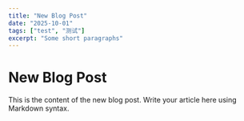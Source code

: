 ```yaml
---
title: "New Blog Post"
date: "2025-10-01"
tags: ["test", "测试"]
excerpt: "Some short paragraphs"
---
```


# New Blog Post

This is the content of the new blog post. Write your article here using Markdown syntax.

